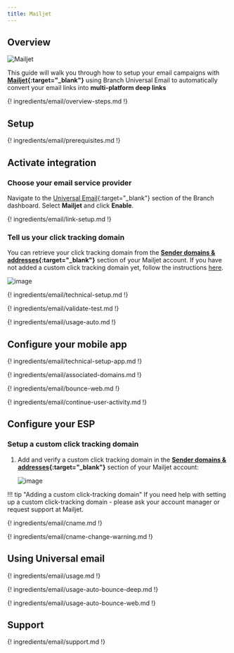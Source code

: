 ```yaml
---
title: Mailjet
---
```

## Overview

![Mailjet](/_assets/img/pages/email/mailjet/mailjet.png)

This guide will walk you through how to setup your email campaigns with **[Mailjet](https://www.mailjet.com/){:target="\_blank"}** using Branch Universal Email to automatically convert your email links into **multi-platform deep links**

{! ingredients/email/overview-steps.md !}

## Setup

{! ingredients/email/prerequisites.md !}

## Activate integration

### Choose your email service provider

Navigate to the [Universal Email](https://dashboard.branch.io/email){:target="\_blank"} section of the Branch dashboard. Select <notranslate>**Mailjet**</notranslate> and click <notranslate>**Enable**</notranslate>.

{! ingredients/email/link-setup.md !}

### Tell us your click tracking domain

You can retrieve your click tracking domain from the <notranslate>**[Sender domains & addresses](https://app.mailjet.com/account/sender){:target="\_blank"}**</notranslate> section of your Mailjet account. If you have not added a custom click tracking domain yet, follow the instructions [here](#setup-a-custom-click-tracking-domain).

![image](/_assets/img/pages/email/mailjet/setup-config.png)

{! ingredients/email/technical-setup.md !}

{! ingredients/email/validate-test.md !}

{! ingredients/email/usage-auto.md !}

## Configure your mobile app

{! ingredients/email/technical-setup-app.md !}

{! ingredients/email/associated-domains.md !}

{! ingredients/email/bounce-web.md !}

{! ingredients/email/continue-user-activity.md !}

## Configure your ESP

### Setup a custom click tracking domain

1. Add and verify a custom click tracking domain in the <notranslate>**[Sender domains & addresses](https://app.mailjet.com/account/sender){:target="\_blank"}**</notranslate> section of your Mailjet account:

    ![image](/_assets/img/pages/email/mailjet/create-domain.png)

!!! tip "Adding a custom click-tracking domain"
    If you need help with setting up a custom click-tracking domain - please ask your account manager or request support at Mailjet.

{! ingredients/email/cname.md !}

{! ingredients/email/cname-change-warning.md !}

## Using Universal email

{! ingredients/email/usage.md !}

{! ingredients/email/usage-auto-bounce-deep.md !}

{! ingredients/email/usage-auto-bounce-web.md !}

## Support

{! ingredients/email/support.md !}
